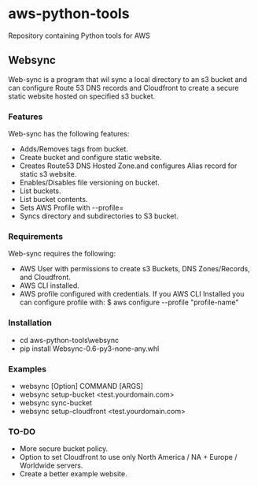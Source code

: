 # aws-python-tools

Repository containing Python tools for AWS

## Websync

Web-sync is a program that wil sync a local directory to an s3 bucket and can configure Route 53 DNS records and Cloudfront to create a secure static website hosted on specified s3 bucket.  

### Features

Web-sync has the following features:

- Adds/Removes tags from bucket.
- Create bucket and configure static website.
- Creates Route53 DNS Hosted Zone.and configures Alias record for static s3 website.
- Enables/Disables file versioning on bucket.
- List buckets.
- List bucket contents.
- Sets AWS Profile with --profile=<ProfileName>
- Syncs directory and subdirectories to S3 bucket.

### Requirements

Web-sync requires the following:

- AWS User with permissions to create s3 Buckets, DNS Zones/Records, and Cloudfront.
- AWS CLI installed.
- AWS profile configured with credentials.  If you AWS CLI Installed you can configure profile with:
    $ aws configure --profile "profile-name"

### Installation

- cd aws-python-tools\websync
- pip install Websync-0.6-py3-none-any.whl

### Examples
- websync [Option] COMMAND [ARGS]
- websync setup-bucket <test.yourdomain.com>
- websync sync-bucket <folder> <yourbucket>
- websync setup-cloudfront <test.yourdomain.com> 

### TO-DO
- More secure bucket policy.
- Option to set Cloudfront to use only North America / NA + Europe / Worldwide servers.
- Create a better example website.